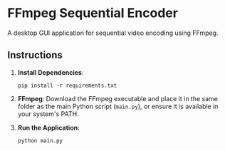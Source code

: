 # FFmpeg Sequential Encoder

A desktop GUI application for sequential video encoding using FFmpeg.

## Instructions

1.  **Install Dependencies**:
    ```
    pip install -r requirements.txt
    ```

2.  **FFmpeg**:
    Download the FFmpeg executable and place it in the same folder as the main Python script (`main.py`), or ensure it is available in your system's PATH.

3.  **Run the Application**:
    ```
    python main.py
    ```
